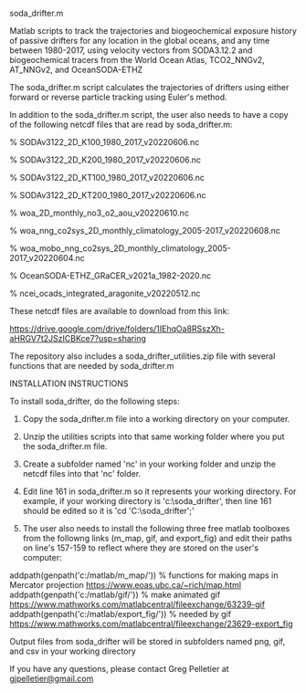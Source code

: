 soda_drifter.m

Matlab scripts to track the trajectories and biogeochemical exposure history of passive drifters for any location in the global oceans, and any time between 1980-2017, using velocity vectors from SODA3.12.2 and biogeochemical tracers from the World Ocean Atlas, TCO2_NNGv2, AT_NNGv2, and OceanSODA-ETHZ

The soda_drifter.m script calculates the trajectories of drifters using either forward or reverse particle tracking using Euler's method.

In addition to the soda_drifter.m script, the user also needs to have a copy of the following netcdf files that are read by soda_drifter.m:

% SODAv3122_2D_K100_1980_2017_v20220606.nc

% SODAv3122_2D_K200_1980_2017_v20220606.nc

% SODAv3122_2D_KT100_1980_2017_v20220606.nc

% SODAv3122_2D_KT200_1980_2017_v20220606.nc

% woa_2D_monthly_no3_o2_aou_v20220610.nc

% woa_nng_co2sys_2D_monthly_climatology_2005-2017_v20220608.nc

% woa_mobo_nng_co2sys_2D_monthly_climatology_2005-2017_v20220604.nc

% OceanSODA-ETHZ_GRaCER_v2021a_1982-2020.nc

% ncei_ocads_integrated_aragonite_v20220512.nc

These netcdf files are available to download from this link:

https://drive.google.com/drive/folders/1IEhqOa8RSszXh-aHRGV7t2JSzICBKce7?usp=sharing

The repository also includes a soda_drifter_utilities.zip file with several functions that are needed by soda_drifter.m

INSTALLATION INSTRUCTIONS

To install soda_drifter, do the following steps:

1) Copy the soda_drifter.m file into a working directory on your computer. 

2) Unzip the utilities scripts into that same working folder where you put the soda_drifter.m file. 

3) Create a subfolder named 'nc' in your working folder and unzip the netcdf files into that 'nc' folder. 

4) Edit line 161 in soda_drifter.m so it represents your working directory. For example, if your working directory is 'c:\soda_drifter', then line 161 should be edited so it is 'cd 'C:\soda_drifter';'

5) The user also needs to install the following three free matlab toolboxes from the followng links (m_map, gif, and export_fig) and edit their paths on line's 157-159 to reflect where they are stored on the user's computer:

addpath(genpath('c:/matlab/m_map/')) % functions for making maps in Mercator projection https://www.eoas.ubc.ca/~rich/map.html 
addpath(genpath('c:/matlab/gif/')) % make animated gif https://www.mathworks.com/matlabcentral/fileexchange/63239-gif 
addpath(genpath('c:/matlab/export_fig/')) % needed by gif https://www.mathworks.com/matlabcentral/fileexchange/23629-export_fig

Output files from soda_drifter will be stored in subfolders named png, gif, and csv in your working directory

If you have any questions, please contact Greg Pelletier at gjpelletier@gmail.com

